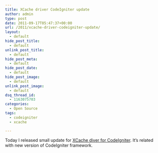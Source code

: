 ```yaml
---
title: XCache driver CodeIgniter update
author: admin
type: post
date: 2011-09-17T05:47:37+00:00
url: /2011/xcache-driver-codeigniter-update/
layout:
  - default
hide_post_title:
  - default
unlink_post_title:
  - default
hide_post_meta:
  - default
hide_post_date:
  - default
hide_post_image:
  - default
unlink_post_image:
  - default
dsq_thread_id:
  - 1163075703
categories:
  - Open Source
tags:
  - codeigniter
  - xcache

---
```

Today I released small update for [XCache diver for CodeIgniter][1]. It&#8217;s related with new version of CodeIgniter framework.

 [1]: http://www.spidersoft.com.au/projects/xcache-driver-codeigniter/